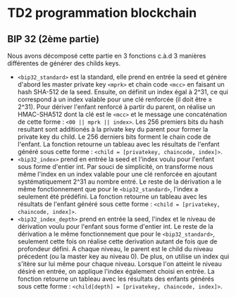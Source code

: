 # TD2 programmation blockchain

## BIP 32 (2ème partie)

Nous avons décomposé cette partie en 3 fonctions c.à.d 3 manières différentes de générer des childs keys. 
* `<bip32_standard>` est la standard, elle prend en entrée la seed et génère d'abord les master private key `<mprk>` et chain code `<mcc>` en faisant un hash SHA-512 de la seed. Ensuite, on définit un index égal à 2^31, ce qui correspond à un index valable pour une clé renforcée (il doit être ≥ 2^31). Pour dériver l'enfant renforcé à partir du parent, on réalise un HMAC-SHA512 dont la clé est le `<mcc>` et le message une concaténation de cette forme : `<00 || mprk || index>`. Les 256 premiers bits du hash resultant sont additionés à la private key du parent pour former la private key du child. Le 256 derniers bits forment le chain code de l'enfant. La fonction retourne un tableau avec les résultats de l'enfant généré sous cette forme : `<child = [privatekey, chaincode, index]>`.
* `<bip32_index>` prend en entrée la seed et l'index voulu pour l'enfant sous forme d'entier int. Par souci de simplicité, on transforme nous même l'index en un index valable pour une clé renforcée en ajoutant systématiquement 2^31 au nombre entré. Le reste de la dérivation a le même fonctionnement que pour le `<bip32_standard>`, l'index a seulement été prédéfini. La fonction retourne un tableau avec les résultats de l'enfant généré sous cette forme : `<child = [privatekey, chaincode, index]>`.
* `<bip32_index_depth>` prend en entrée la seed, l'index et le niveau de dérivation voulu pour l'enfant sous forme d'entier int. Le reste de la dérivation a le même fonctionnement que pour le `<bip32_standard>`, seulement cette fois on réalise cette derivation autant de fois que de profondeur défini. A chaque niveau, le parent est le child du niveau précedent (ou la master key au niveau 0). De plus, on utilise un index qui s'itère sur lui même pour chaque niveau. Lorsque l'on atteint le niveau désiré en entrée, on applique l'index également choisi en entrée. La fonction retourne un tableau avec les résultats des enfants générés sous cette forme : `<child[depth] = [privatekey, chaincode, index]>`.

